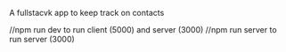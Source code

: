 A fullstacvk app to keep track on contacts

//npm run dev to run client (5000) and server (3000)
//npm run server to run server (3000)
